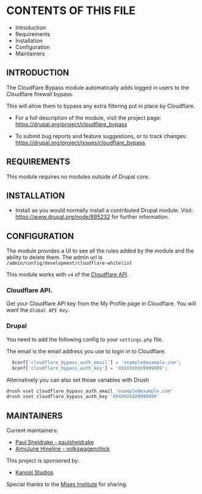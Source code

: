 # CONTENTS OF THIS FILE

 * Introduction
 * Requirements
 * Installation
 * Configuration
 * Maintainers


## INTRODUCTION

The Cloudflare Bypass module automatically adds logged in users to the
Cloudflare firewall bypass.

This will allow them to bypass any extra filtering put in place by Cloudflare.

 * For a full description of the module, visit the project page:
   https://drupal.org/project/cloudflare_bypass

 * To submit bug reports and feature suggestions, or to track changes:
   https://drupal.org/project/issues/cloudflare_bypass


## REQUIREMENTS

This module requires no modules outside of Drupal core.


## INSTALLATION

 * Install as you would normally install a contributed Drupal module. Visit:
   https://www.drupal.org/node/895232 for further information.


## CONFIGURATION

The module provides a UI to see all the rules added by the module and the
ability to delete them. The admin url is
`/admin/config/development/cloudflare-whitelist`

This module works with `v4` of the [Cloudflare API](https://api.cloudflare.com/#user-level-firewall-access-rule-properties).


### Cloudflare API.

Get your Cloudflare API key from the My Profile page in Cloudflare.
You will want the `Global API Key`.


### Drupal

You need to add the following config to your `settings.php` file.

The email is the email address you use to login in to Cloudflare.

```php
  $conf['cloudflare_bypass_auth_email'] = 'example@example.com';
  $conf['cloudflare_bypass_auth_key'] = 'XXXXXXXXX9999999';
```

Alternatively you can also set those variables with Drush

```bash
drush vset cloudflare_bypass_auth_email 'example@example.com'
drush vset cloudflare_bypass_auth_key 'XXXXXXXXX9999999'
``` 

## MAINTAINERS

Current maintainers:
 * [Paul Sheldrake - paulsheldrake](https://www.drupal.org/u/paulsheldrake)
 * [AmyJune Hineline - volkswagenchick](https://www.drupal.org/u/volkswagenchick)

This project is sponsored by:
 * [Kanopi Studios](https://www.drupal.org/kanopi-studios)

Special thanks to the [Mises Institute](http://mises.org) for sharing.

